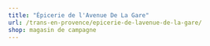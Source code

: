 ```yaml
---
title: "Épicerie de l'Avenue De La Gare"
url: /trans-en-provence/epicerie-de-lavenue-de-la-gare/
shop: magasin de campagne
---
```

